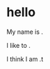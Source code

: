 # hello
My name is <Chew Yong Zhang->.

I like to <play piano->.

I think I am <going to succeed this time->.t
